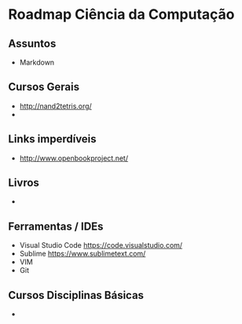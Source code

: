 # Roadmap Ciência da Computação


## Assuntos
* Markdown
## Cursos Gerais
* http://nand2tetris.org/
* 

## Links imperdíveis
* http://www.openbookproject.net/

## Livros
* 

## Ferramentas / IDEs
* Visual Studio Code  https://code.visualstudio.com/
* Sublime https://www.sublimetext.com/
* VIM
* Git

## Cursos Disciplinas Básicas
* 